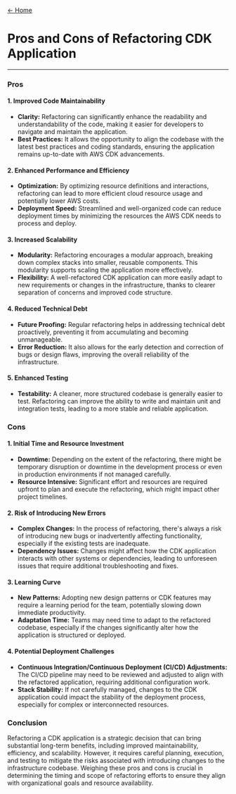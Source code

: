 [<- Home](./../../README.md)

# Pros and Cons of Refactoring CDK Application

---

### Pros

#### 1. **Improved Code Maintainability**

- **Clarity:** Refactoring can significantly enhance the readability and understandability of the code, making it easier for developers to navigate and maintain the application.
- **Best Practices:** It allows the opportunity to align the codebase with the latest best practices and coding standards, ensuring the application remains up-to-date with AWS CDK advancements.

#### 2. **Enhanced Performance and Efficiency**

- **Optimization:** By optimizing resource definitions and interactions, refactoring can lead to more efficient cloud resource usage and potentially lower AWS costs.
- **Deployment Speed:** Streamlined and well-organized code can reduce deployment times by minimizing the resources the AWS CDK needs to process and deploy.

#### 3. **Increased Scalability**

- **Modularity:** Refactoring encourages a modular approach, breaking down complex stacks into smaller, reusable components. This modularity supports scaling the application more effectively.
- **Flexibility:** A well-refactored CDK application can more easily adapt to new requirements or changes in the infrastructure, thanks to clearer separation of concerns and improved code structure.

#### 4. **Reduced Technical Debt**

- **Future Proofing:** Regular refactoring helps in addressing technical debt proactively, preventing it from accumulating and becoming unmanageable.
- **Error Reduction:** It also allows for the early detection and correction of bugs or design flaws, improving the overall reliability of the infrastructure.

#### 5. **Enhanced Testing**

- **Testability:** A cleaner, more structured codebase is generally easier to test. Refactoring can improve the ability to write and maintain unit and integration tests, leading to a more stable and reliable application.

### Cons

#### 1. **Initial Time and Resource Investment**

- **Downtime:** Depending on the extent of the refactoring, there might be temporary disruption or downtime in the development process or even in production environments if not managed carefully.
- **Resource Intensive:** Significant effort and resources are required upfront to plan and execute the refactoring, which might impact other project timelines.

#### 2. **Risk of Introducing New Errors**

- **Complex Changes:** In the process of refactoring, there's always a risk of introducing new bugs or inadvertently affecting functionality, especially if the existing tests are inadequate.
- **Dependency Issues:** Changes might affect how the CDK application interacts with other systems or dependencies, leading to unforeseen issues that require additional troubleshooting and fixes.

#### 3. **Learning Curve**

- **New Patterns:** Adopting new design patterns or CDK features may require a learning period for the team, potentially slowing down immediate productivity.
- **Adaptation Time:** Teams may need time to adapt to the refactored codebase, especially if the changes significantly alter how the application is structured or deployed.

#### 4. **Potential Deployment Challenges**

- **Continuous Integration/Continuous Deployment (CI/CD) Adjustments:** The CI/CD pipeline may need to be reviewed and adjusted to align with the refactored application, requiring additional configuration work.
- **Stack Stability:** If not carefully managed, changes to the CDK application could impact the stability of the deployment process, especially for complex or interconnected resources.

### Conclusion

Refactoring a CDK application is a strategic decision that can bring substantial long-term benefits, including improved maintainability, efficiency, and scalability. However, it requires careful planning, execution, and testing to mitigate the risks associated with introducing changes to the infrastructure codebase. Weighing these pros and cons is crucial in determining the timing and scope of refactoring efforts to ensure they align with organizational goals and resource availability.
